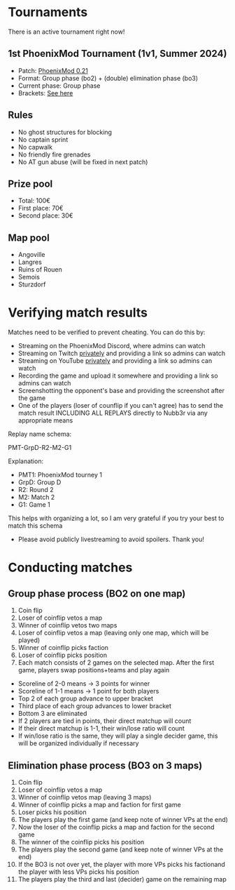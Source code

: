 # Tournaments
There is an active tournament right now!

## 1st PhoenixMod Tournament (1v1, Summer 2024)

- Patch: [PhoenixMod 0.21](https://github.com/Nubb3r/PhoenixMod/releases/tag/0.21)
- Format: Group phase (bo2) + (double) elimination phase (bo3)
- Current phase: Group phase
- Brackets: [See here](https://docs.google.com/spreadsheets/d/1OGbCECBkwzR7thj_DYLaMpKUiqQnQEAycPmMyq37Jvs/edit#gid=1007855922)

## Rules
- No ghost structures for blocking
- No captain sprint
- No capwalk
- No friendly fire grenades
- No AT gun abuse (will be fixed in next patch)

## Prize pool
- Total: 100€
- First place: 70€
- Second place: 30€

## Map pool
- Angoville
- Langres
- Ruins of Rouen
- Semois
- Sturzdorf

# Verifying match results
Matches need to be verified to prevent cheating. You can do this by:
- Streaming on the PhoenixMod Discord, where admins can watch
- Streaming on Twitch [privately](https://www.streamscheme.com/how-to-private-stream-on-twitch/) and providing a link so admins can watch
- Streaming on YouTube [privately](https://support.streamyard.com/hc/en-us/articles/4408476974740-How-do-I-Stream-Privately-to-YouTube) and providing a link so admins can watch
- Recording the game and upload it somewhere and providing a link so admins can watch
- Screenshotting the opponent's base and providing the screenshot after the game
- One of the players (loser of counflip if you can't agree) has to send the match result INCLUDING ALL REPLAYS directly to Nubb3r via any appropriate means
  
Replay name schema:

PMT-GrpD-R2-M2-G1

Explanation:
- PMT1: PhoenixMod tourney 1
- GrpD: Group D
- R2: Round 2
- M2: Match 2
- G1: Game 1

This helps with organizing a lot, so I am very grateful if you try your best to match this schema

- Please avoid publicly livestreaming to avoid spoilers. Thank you!

# Conducting matches

##  Group phase process (BO2 on one map)
1. Coin flip
2. Loser of coinflip vetos a map
3. Winner of coinflip vetos two maps
4. Loser of coinflip vetos a map (leaving only one map, which will be played)
6. Winner of coinflip picks faction
7. Loser of coinflip picks position
8. Each match consists of 2 games on the selected map. After the first game, players swap positions+teams and play again
- Scoreline of 2-0 means -> 3 points for winner
- Scoreline of 1-1 means -> 1 point for both players
- Top 2 of each group advance to upper bracket
- Third place of each group advances to lower bracket
- Bottom 3 are eliminated
- If 2 players are tied in points, their direct matchup will count
- If their direct matchup is 1-1, their win/lose ratio will count
- If win/lose ratio is the same, they will play a single decider game, this will be organized individually if necessary
   
## Elimination phase process (BO3 on 3 maps)
1. Coin flip
2. Loser of coinflip vetos a map
5. Winner of coinflip vetos map (leaving 3 maps)
6. Winner of coinflip picks a map and faction for first game
7. Loser picks his position
8. The players play the first game (and keep note of winner VPs at the end)
9. Now the loser of the coinflip picks a map and faction for the second game
10. The winner of the coinflip picks his position
11. The players play the second game (and keep note of winner VPs at the end)
12. If the BO3 is not over yet, the player with more VPs picks his factionand the player with less VPs picks his position
13. The players play the third and last (decider) game on the remaining map
